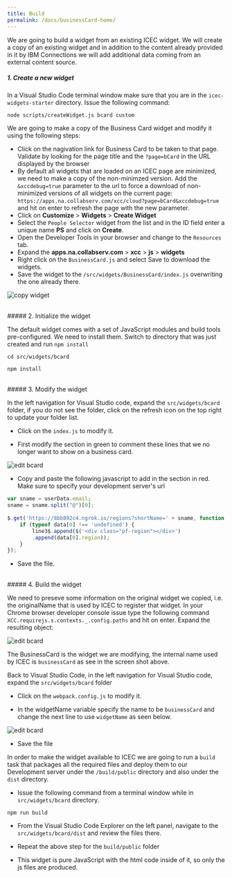 ```yaml
---
title: Build
permalink: /docs/businessCard-home/
---
```


<a name="top"/>

We are going to build a widget from an existing ICEC widget.  We will create a copy of an existing widget and in addition to the content already provided in it by IBM Connections we will add additional data coming from an external content source. 

##### 1. Create a new widget

In a Visual Studio Code terminal window make sure that you are in the `icec-widgets-starter` directory. Issue the following command:

```
node scripts/createWidget.js bcard custom
```

We are going to make a copy of the Business Card widget and modify it using the following steps:

- Click on the nagivation link for Business Card to be taken to that page. Validate by looking for the page title and the `?page=bCard` in the URL displayed by the browser
- By default all widgets that are loaded on an ICEC page are minimized, we need to make a copy of the non-minimzed version. Add the `&xccdebug=true` parameter to the url to force a download of non-minimized versions of all widgets on the current page: `https://apps.na.collabserv.com/xcc/cloud?page=bCard&xccdebug=true` and hit on enter to refresh the page with the new parameter.
- Click on **Customize** > **Widgets** > **Create Widget** 
- Select the `People Selector` widget from the list and in the ID field enter a unique name **PS** and click on **Create**.
- Open the Developer Tools in your browser and change to the `Resources` tab.
- Expand the **apps.na.collabserv.com** > **xcc** > **js** > **widgets**
- Right click on the `BusinessCard.js` and select Save to download the widgets.  
- Save the widget to the `/src/widgets/BusinessCard/index.js` overwriting the one already there.

![copy widget](../images/copywidget.png)

<br/>
##### 2. Initialize the widget

The default widget comes with a set of JavaScript modules and build tools pre-configured.  We need to install them.  Switch to directory that was just created and run `npm install`

```
cd src/widgets/bcard

npm install
```

<br/>
##### 3. Modify the widget

In the left navigation for Visual Studio code, expand the `src/widgets/bcard` folder, if you do not see the folder, click on the refresh icon on the top right to update your folder list.

- Click on the `index.js` to modify it.

- First modify the section in green to comment these lines that we no longer want to show on a business card.

![edit bcard](../images/bcardupdates.png)

- Copy and paste the following javascript to add in the section in red.  Make sure to specify your development server's url

```javascript
var sname = userData.email;
sname = sname.split("@")[0];
                    
$.get('https://8bb892c4.ngrok.io/regions?shortName=' + sname, function (data) {
    if (typeof data[0] !== 'undefined') {
        line3$.append($('<div class="pf-region"></div>')
        .append(data[0].region));
    }
});
```

- Save the file.

<br/>
##### 4. Build the widget

We need to preseve some information on the original widget we copied, i.e. the originalName that is used by ICEC to register that widget. In your Chrome browser developer console issue type the following command `XCC.requirejs.s.contexts._.config.paths` and hit on enter. Expand the resulting object:

![edit bcard](../images/custompath1.png)

The BusinessCard is the widget we are modifying, the internal name used by ICEC is `businessCard` as see in the screen shot above.  

Back to Visual Studio Code, in the left navigation for Visual Studio code, expand the `src/widgets/bcard` folder

- Click on the `webpack.config.js` to modify it.

- In the widgetName variable specify the name to be `businessCard` and change the next line to use `widgetName` as seen below.

![edit bcard](../images/webpack.png)

- Save the file

In order to make the widget available to ICEC we are going to run a `build` task that packages all the required files and deploy them to our Development server under the `/build/public` directory and also under the `dist` directory. 

- Issue the following command from a terminal window while in `src/widgets/bcard` directory.

```
npm run build
```

- From the Visual Studio Code Explorer on the left panel, navigate to the `src/widgets/bcard/dist` and review the files there.  

- Repeat the above step for the `build/public` folder

- This widget is pure JavaScript with the html code inside of it, so only the js files are produced.
